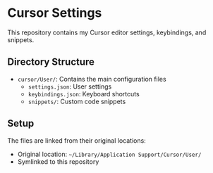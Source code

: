 # Cursor Settings

This repository contains my Cursor editor settings, keybindings, and snippets.

## Directory Structure

- `cursor/User/`: Contains the main configuration files
  - `settings.json`: User settings
  - `keybindings.json`: Keyboard shortcuts
  - `snippets/`: Custom code snippets

## Setup

The files are linked from their original locations:
- Original location: `~/Library/Application Support/Cursor/User/`
- Symlinked to this repository 